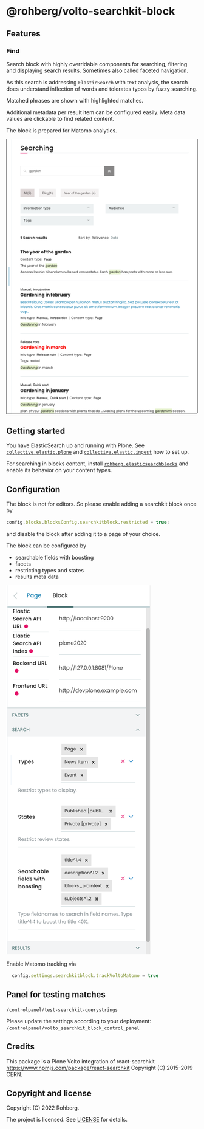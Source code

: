 # @rohberg/volto-searchkit-block


## Features

### Find

Search block with highly overridable components for searching, filtering and displaying search results. Sometimes also called faceted navigation.

As this search is addressing `ElasticSearch` with text analysis, the search does understand inflection of words and tolerates typos by fuzzy searching.

Matched phrases are shown with highlighted matches.

Additional metadata per result item can be configured easily.
Meta data values are clickable to find related content.

The block is prepared for Matomo analytics.

![Search @rohberg/volto-searchkit-block](public/search.png)


## Getting started

You have ElasticSearch up and running with Plone. See [`collective.elastic.plone`](https://github.com/collective/collective.elastic.plone) and [`collective.elastic.ingest`](https://github.com/collective/collective.elastic.ingest) how to set up.

For searching in blocks content, install [`rohberg.elasticsearchblocks`](https://github.com/rohberg/rohberg.elasticsearchblocks) and enable its behavior on your content types.


## Configuration

The block is not for editors. So please enable adding a searchkit block once by

```js
config.blocks.blocksConfig.searchkitblock.restricted = true;
```

and disable the block after adding it to a page of your choice.

The block can be configured by 

- searchable fields with boosting
- facets
- restricting types and states
- results meta data

![Configuration](public/configuration.png)


Enable Matomo tracking via

```js
  config.settings.searchkitblock.trackVoltoMatomo = true
```


## Panel for testing matches

`/controlpanel/test-searchkit-querystrings`

Please update the settings according to your deployment: `/controlpanel/volto_searchkit_block_control_panel`


## Credits

This package is a Plone Volto integration of react-searchkit https://www.npmjs.com/package/react-searchkit Copyright (C) 2015-2019 CERN.


## Copyright and license

Copyright (C) 2022 Rohberg.

The project is licensed.
See [LICENSE](https://github.com/rohberg/volto-searchkit-block/blob/master/LICENSE) for details.
